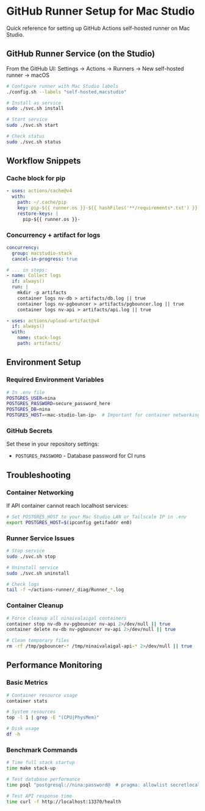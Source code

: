 # GitHub Runner Setup for Mac Studio

Quick reference for setting up GitHub Actions self-hosted runner on Mac Studio.

## GitHub Runner Service (on the Studio)

From the GitHub UI: Settings → Actions → Runners → New self-hosted runner → macOS

```bash
# Configure runner with Mac Studio labels
./config.sh --labels "self-hosted,macstudio"

# Install as service
sudo ./svc.sh install

# Start service
sudo ./svc.sh start

# Check status
sudo ./svc.sh status
```

## Workflow Snippets

### Cache block for pip

```yaml
- uses: actions/cache@v4
  with:
    path: ~/.cache/pip
    key: pip-${{ runner.os }}-${{ hashFiles('**/requirements*.txt') }}
    restore-keys: |
      pip-${{ runner.os }}-
```

### Concurrency + artifact for logs

```yaml
concurrency:
  group: macstudio-stack
  cancel-in-progress: true

# ... in steps:
- name: Collect logs
  if: always()
  run: |
    mkdir -p artifacts
    container logs nv-db > artifacts/db.log || true
    container logs nv-pgbouncer > artifacts/pgbouncer.log || true
    container logs nv-api > artifacts/api.log || true

- uses: actions/upload-artifact@v4
  if: always()
  with:
    name: stack-logs
    path: artifacts/
```

## Environment Setup

### Required Environment Variables

```bash
# In .env file
POSTGRES_USER=nina
POSTGRES_PASSWORD=secure_password_here
POSTGRES_DB=nina
POSTGRES_HOST=<mac-studio-lan-ip>  # Important for container networking
```

### GitHub Secrets

Set these in your repository settings:

- `POSTGRES_PASSWORD` - Database password for CI runs

## Troubleshooting

### Container Networking

If API container cannot reach localhost services:

```bash
# Set POSTGRES_HOST to your Mac Studio LAN or Tailscale IP in .env
export POSTGRES_HOST=$(ipconfig getifaddr en0)
```

### Runner Service Issues

```bash
# Stop service
sudo ./svc.sh stop

# Uninstall service
sudo ./svc.sh uninstall

# Check logs
tail -f ~/actions-runner/_diag/Runner_*.log
```

### Container Cleanup

```bash
# Force cleanup all ninaivalaigal containers
container stop nv-db nv-pgbouncer nv-api 2>/dev/null || true
container delete nv-db nv-pgbouncer nv-api 2>/dev/null || true

# Clean temporary files
rm -rf /tmp/pgbouncer-* /tmp/ninaivalaigal-api-* 2>/dev/null || true
```

## Performance Monitoring

### Basic Metrics

```bash
# Container resource usage
container stats

# System resources
top -l 1 | grep -E "(CPU|PhysMem)"

# Disk usage
df -h
```

### Benchmark Commands

```bash
# Time full stack startup
time make stack-up

# Test database performance
time psql "postgresql://nina:password@  # pragma: allowlist secretlocalhost:6432/nina" -c "SELECT version();"

# Test API response time
time curl -f http://localhost:13370/health
```
